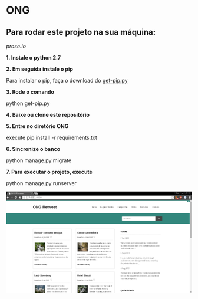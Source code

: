 # ONG
## Para rodar este projeto na sua máquina:
*prose.io*



**1. Instale o python 2.7**



**2. Em seguida instale o pip**

Para instalar o pip, faça o download do [get-pip.py](https://bootstrap.pypa.io/get-pip.py)



**3. Rode o comando**

python get-pip.py



**4. Baixe ou clone este repositório**



**5. Entre no diretório ONG**

execute pip install -r requirements.txt 



**6. Sincronize o banco**

python manage.py migrate



**7. Para executar o projeto, execute**

python manage.py runserver




![Alt text](static/running.png?raw=true "")
